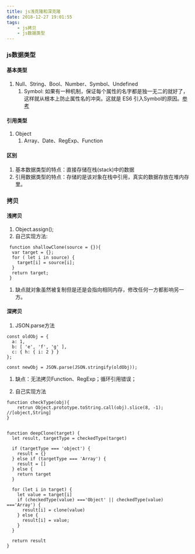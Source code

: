 ```yaml
---
title: js浅克隆和深克隆
date: 2018-12-27 19:01:55
tags:
    - js拷贝
    - js数据类型
---
```


### js数据类型

#### 基本类型
1. Null、String、Bool、Number、Symbol、Undefined
   1. Symbol: 如果有一种机制，保证每个属性的名字都是独一无二的就好了，这样就从根本上防止属性名的冲突。这就是 ES6 引入Symbol的原因。[参考](http://es6.ruanyifeng.com/#docs/symbol)

#### 引用类型
1. Object
   1. Array、Date、RegExp、Function

#### 区别
1. 基本数据类型的特点：直接存储在栈(stack)中的数据
2. 引用数据类型的特点：存储的是该对象在栈中引用，真实的数据存放在堆内存里。

### 拷贝

#### 浅拷贝
1. Object.assign();
1. 自己实现方法:
```
 function shallowClone(source = {}){
  var target = {};
  for ( let i in source) {
    target[i] = source[i];
  }
  return target;   
 }
```
1. 缺点就对象虽然被复制但是还是会指向相同内存，修改任何一方都影响另一方。



#### 深拷贝
1. JSON.parse方法
```
const oldObj = {
  a: 1,
  b: [ 'e', 'f', 'g' ],
  c: { h: { i: 2 } }
};

const newObj = JSON.parse(JSON.stringify(oldObj));
```
  1. 缺点：无法拷贝Function、RegExp；循环引用错误； 


1. 自己实现方法
```
function checkType(obj){
    retrun Object.prototype.toString.call(obj).slice(8, -1);  //[object,String]
}


function deepClone(target) {
  let result, targetType = checkedType(target)

  if (targetType === 'object') {
    result = {}
  } else if (targetType === 'Array') {
    result = []
  } else {
    return target
  }

  for (let i in target) {
    let value = target[i]
    if (checkedType(value) ==='Object' || checkedType(value) ==='Array') {
      result[i] = clone(value)
    } else {
      result[i] = value;
    }
  }

  return result
}

```